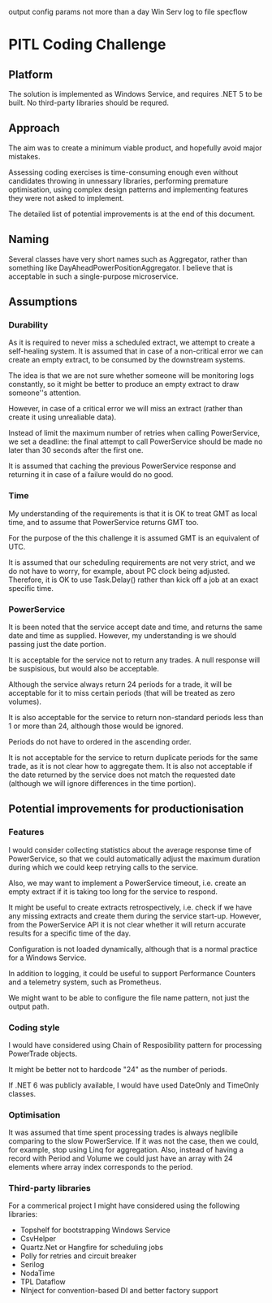 output config params
not more than a day
Win Serv
log to file
specflow


# PITL Coding Challenge

## Platform
The solution is implemented as Windows Service, and requires .NET 5 to be built.
No third-party libraries should be requred.

## Approach
The aim was to create a minimum viable product, and hopefully avoid major mistakes.

Assessing coding exercises is time-consuming enough even without candidates throwing in unnessary libraries, 
performing premature optimisation, using complex design patterns and implementing features they were not asked to implement.

The detailed list of potential improvements is at the end of this document.

## Naming
Several classes have very short names such as Aggregator, rather than something like DayAheadPowerPositionAggregator.
I believe that is acceptable in such a single-purpose microservice.

## Assumptions
### Durability
As it is required to never miss a scheduled extract, we attempt to create a self-healing system.
It is assumed that in case of a non-critical error we can create an empty extract, to be consumed by the downstream systems.

The idea is that we are not sure whether someone will be monitoring logs constantly, so it might be better to produce 
an empty extract to draw someone''s attention.

However, in case of a critical error we will miss an extract (rather than create it using unrealiable data).

Instead of limit the maximum number of retries when calling PowerService, 
we set a deadline: the final attempt to call PowerService should be made no later than
30 seconds after the first one.

It is assumed that caching the previous PowerService response and returning it in case of a failure
would do no good.

### Time
My understanding of the requirements is that it is OK to treat GMT as local time, and to assume 
that PowerService returns GMT too.

For the purpose of the this challenge it is assumed GMT is an equivalent of UTC.

It is assumed that our scheduling requirements are not very strict, and we do not have to worry, for example, about PC clock being adjusted.
Therefore, it is OK to use Task.Delay() rather than kick off a job at an exact specific time.

### PowerService
It is been noted that the service accept date and time, and returns the same date and time as supplied. However,
my understanding is we should passing just the date portion.

It is acceptable for the service not to return any trades. A null response will be suspisious, but would also be acceptable.

Although the service always return 24 periods for a trade, it will be acceptable for it to miss certain periods 
(that will be treated as zero volumes). 

It is also acceptable for the service to return non-standard periods less than 1 or more than 24, 
although those would be ignored.

Periods do not have to ordered in the ascending order.

It is not acceptable for the service to return duplicate periods for the same trade, as it is not clear how to aggregate them.
It is also not acceptable if the date returned by the service does not match the requested date (although we will ignore
differences in the time portion).

## Potential improvements for productionisation
### Features
I would consider collecting statistics about the average response time of PowerService, 
so that we could automatically adjust the maximum duration during which we could keep retrying calls to the service.

Also, we may want to implement a PowerService timeout, i.e. create an empty extract if it is taking too long for the service
to respond.

It might be useful to create extracts retrospectively, i.e. check if we have any missing extracts and create them during the service start-up.
However, from the PowerService API it is not clear whether it will return accurate results for a specific time of the day.

Configuration is not loaded dynamically, although that is a normal practice for a Windows Service.

In addition to logging, it could be useful to support Performance Counters and a telemetry system, such as Prometheus.

We might want to be able to configure the file name pattern, not just the output path.

### Coding style
I would have considered using Chain of Resposibility pattern for processing PowerTrade objects.

It might be better not to hardcode "24" as the number of periods.

If .NET 6 was publicly available, I would have used DateOnly and TimeOnly classes.

### Optimisation
It was assumed that time spent processing trades is always neglibile comparing to the slow PowerService.
If it was not the case, then we could, for example, stop using Linq for aggregation.
Also, instead of having a record with Period and Volume we could just have an array with 24 elements 
where array index corresponds to the period.

### Third-party libraries
For a commerical project I might have considered using the following libraries:
- Topshelf for bootstrapping Windows Service
- CsvHelper
- Quartz.Net or Hangfire for scheduling jobs
- Polly for retries and circuit breaker
- Serilog
- NodaTime
- TPL Dataflow
- NInject for convention-based DI and better factory support

